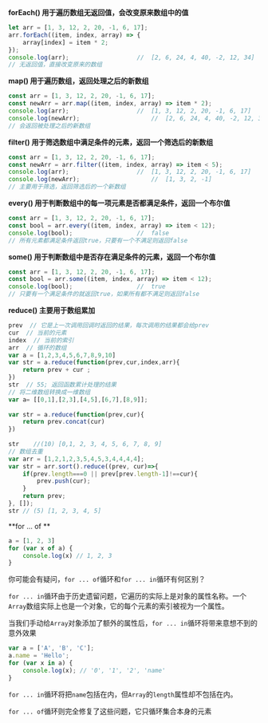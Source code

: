 **forEach() 用于遍历数组无返回值，会改变原来数组中的值**

```javascript
let arr = [1, 3, 12, 2, 20, -1, 6, 17];
arr.forEach((item, index, array) => {
    array[index] = item * 2;
});
console.log(arr);					//	[2, 6, 24, 4, 40, -2, 12, 34]
// 无返回值，直接改变原来的数组
```

**map() 用于遍历数组，返回处理之后的新数组**

```javascript
const arr = [1, 3, 12, 2, 20, -1, 6, 17];
const newArr = arr.map((item, index, array) => item * 2);
console.log(arr);					//	[1, 3, 12, 2, 20, -1, 6, 17]
console.log(newArr);					//	[2, 6, 24, 4, 40, -2, 12, 34]
// 会返回被处理之后的新数组
```

**filter() 用于筛选数组中满足条件的元素，返回一个筛选后的新数组**

```javascript
const arr = [1, 3, 12, 2, 20, -1, 6, 17];
const newArr = arr.filter((item, index, array) => item < 5);
console.log(arr);					//	[1, 3, 12, 2, 20, -1, 6, 17]
console.log(newArr);					//	[1, 3, 2, -1]
// 主要用于筛选，返回筛选后的一个新数组
```

**every() 用于判断数组中的每一项元素是否都满足条件，返回一个布尔值**

```javascript
const arr = [1, 3, 12, 2, 20, -1, 6, 17];
const bool = arr.every((item, index, array) => item < 12);
console.log(bool);					//	false
// 所有元素都满足条件返回true，只要有一个不满足则返回false
```

**some() 用于判断数组中是否存在满足条件的元素，返回一个布尔值**

```javascript
const arr = [1, 3, 12, 2, 20, -1, 6, 17];
const bool = arr.some((item, index, array) => item < 12);
console.log(bool);					//	true
// 只要有一个满足条件的就返回true，如果所有都不满足则返回false
```

**reduce() 主要用于数组累加**

```javascript
prev  // 它是上一次调用回调时返回的结果，每次调用的结果都会给prev
cur  // 当前的元素
index  // 当前的索引
arr  // 循环的数组
var a = [1,2,3,4,5,6,7,8,9,10]
var str = a.reduce(function(prev,cur,index,arr){
	return prev + cur ;
})
str  // 55; 返回函数累计处理的结果
// 将二维数组转换成一维数组
var a= [[0,1],[2,3],[4,5],[6,7],[8,9]];
 
var str = a.reduce(function(prev,cur){
	return prev.concat(cur)
})
 
str    //(10) [0,1, 2, 3, 4, 5, 6, 7, 8, 9]
// 数组去重
var arr = [1,2,1,2,3,5,4,5,3,4,4,4,4];
var str = arr.sort().reduce((prev, cur)=>{
    if(prev.length===0 || prev[prev.length-1]!==cur){
        prev.push(cur);
    }
    return prev;
}, []);
str // (5) [1, 2, 3, 4, 5]
```

**for ... of **

```javascript
a = [1, 2, 3]
for (var x of a) {
	console.log(x) // 1, 2, 3
}
```

你可能会有疑问，`for ... of`循环和`for ... in`循环有何区别？

`for ... in`循环由于历史遗留问题，它遍历的实际上是对象的属性名称。一个`Array`数组实际上也是一个对象，它的每个元素的索引被视为一个属性。

当我们手动给`Array`对象添加了额外的属性后，`for ... in`循环将带来意想不到的意外效果

```javascript
var a = ['A', 'B', 'C'];
a.name = 'Hello';
for (var x in a) {
    console.log(x); // '0', '1', '2', 'name'
}
```

`for ... in`循环将把`name`包括在内，但`Array`的`length`属性却不包括在内。

`for ... of`循环则完全修复了这些问题，它只循环集合本身的元素